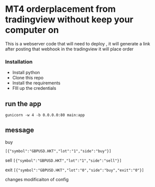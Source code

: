 # MT4 orderplacement from tradingview without keep your computer on 

This is a webserver code that will need to deploy , it will generate a link after posting that webhook in the tradingview it will place order 

### Installation 
- Install python 
- Clone this repo 
- Install the requirements 
- FIll up the credentials 

## run the app 
`gunicorn -w 4 -b 0.0.0.0:80 main:app`


## message 

buy 

`[{"symbol":"GBPUSD.HKT","lot":"1","side":"buy"}]`

sell 
`[{"symbol":"GBPUSD.HKT","lot":"1","side":"sell"}]`

exit
`[{"symbol":"GBPUSD.HKT","lot":"0","side":"buy","exit":"0"}]`

changes modificaiton of config